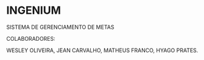 # INGENIUM 

SISTEMA DE GERENCIAMENTO DE METAS


COLABORADORES:

WESLEY OLIVEIRA, 
JEAN CARVALHO, 
MATHEUS FRANCO, 
HYAGO PRATES.
